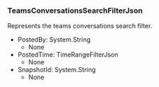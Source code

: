 ### TeamsConversationsSearchFilterJson
Represents the teams conversations search filter.

- PostedBy: System.String
  - None
- PostedTime: TimeRangeFilterJson
  - None
- SnapshotId: System.String
  - None
